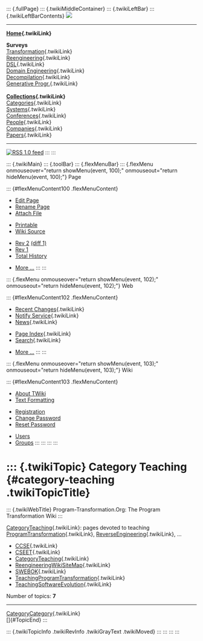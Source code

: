 ::: {.fullPage}
::: {.twikiMiddleContainer}
::: {.twikiLeftBar}
::: {.twikiLeftBarContents}
![](../pub/transformation.gif)

------------------------------------------------------------------------

**[Home](WebHome){.twikiLink}**

**Surveys**\
[Transformation](ProgramTransformation){.twikiLink}\
[Reengineering](ReengineeringWiki){.twikiLink}\
[DSL](DomainSpecificLanguages){.twikiLink}\
[Domain Engineering](DomainEngineering){.twikiLink}\
[Decompilation](DeCompilation){.twikiLink}\
[Generative Progr.](GenerativeProgrammingWiki){.twikiLink}\
\
**[Collections](CategoryCollection){.twikiLink}**\
[Categories](CategoryCategory){.twikiLink}\
[Systems](TransformationSystems){.twikiLink}\
[Conferences](TransformationConferences){.twikiLink}\
[People](TransformationPeople){.twikiLink}\
[Companies](TransformationCompanies){.twikiLink}\
[Papers](CategoryPaper){.twikiLink}

------------------------------------------------------------------------

[![](../pub/rss.gif "RSS 1.0 feed")](WebRss@skin=rss)
:::
:::

::: {.twikiMain}
::: {.toolBar}
::: {.flexMenuBar}
::: {.flexMenu onmouseover="return showMenu(event, 100);" onmouseout="return hideMenu(event, 100);"}
Page

::: {#flexMenuContent100 .flexMenuContent}
-   [Edit
    Page](http://www.program-transformation.org/edit/Transform/CategoryTeaching?t=1536826310)
-   [Rename
    Page](http://www.program-transformation.org/rename/Transform/CategoryTeaching)
-   [Attach
    File](http://www.program-transformation.org/attach/Transform/CategoryTeaching)

<!-- -->

-   [Printable](http://www.program-transformation.org/view/Transform/CategoryTeaching?skin=print.pattern)
-   [Wiki
    Source](http://www.program-transformation.org/view/Transform/CategoryTeaching?skin=text&raw=on&contenttype=text/plain)

<!-- -->

-   [Rev
    2](http://www.program-transformation.org/view/Transform/CategoryTeaching?rev=1.2)
    [(diff 1)](http://www.program-transformation.org/rdiff/Transform/CategoryTeaching?rev1=1.2&rev2=1.1)
-   [Rev
    1](http://www.program-transformation.org/view/Transform/CategoryTeaching?rev=1.1)
-   [Total
    History](http://www.program-transformation.org/rdiff/Transform/CategoryTeaching)

<!-- -->

-   [More
    \...](http://www.program-transformation.org/oops/Transform/CategoryTeaching?template=oopsmore&param1=1.2&param2=1.2)
:::
:::

::: {.flexMenu onmouseover="return showMenu(event, 102);" onmouseout="return hideMenu(event, 102);"}
Web

::: {#flexMenuContent102 .flexMenuContent}
-   [Recent Changes](WebChanges){.twikiLink}
-   [Notify Service](WebNotify){.twikiLink}
-   [News](WebNews){.twikiLink}

<!-- -->

-   [Page Index](WebIndex){.twikiLink}
-   [Search](WebSearch){.twikiLink}

<!-- -->

-   [More
    \...](http://www.program-transformation.org/oops/Transform/CategoryTeaching?template=oopsmore&param1=1.2&param2=1.2)
:::
:::

::: {.flexMenu onmouseover="return showMenu(event, 103);" onmouseout="return hideMenu(event, 103);"}
Wiki

::: {#flexMenuContent103 .flexMenuContent}
-   [About
    TWiki](http://www.program-transformation.org/view/TWiki/WebHome)
-   [Text
    Formatting](http://www.program-transformation.org/view/TWiki/TextFormattingRules)

<!-- -->

-   [Registration](http://www.program-transformation.org/view/TWiki/TWikiRegistration)
-   [Change
    Password](http://www.program-transformation.org/view/TWiki/ChangePassword)
-   [Reset
    Password](http://www.program-transformation.org/view/TWiki/ResetPassword)

<!-- -->

-   [Users](http://www.program-transformation.org/view/Main/TWikiUsers)
-   [Groups](http://www.program-transformation.org/view/Main/TWikiGroups)
:::
:::
:::
:::

::: {.twikiTopic}
Category Teaching {#category-teaching .twikiTopicTitle}
=================

::: {.twikiWebTitle}
Program-Transformation.Org: The Program Transformation Wiki
:::

[CategoryTeaching](CategoryTeaching){.twikiLink}: pages devoted to
teaching [ProgramTransformation](ProgramTransformation){.twikiLink},
[ReverseEngineering](ReverseEngineering){.twikiLink}, \...

-   [CCSE](CCSE){.twikiLink}
-   [CSEET](CSEET){.twikiLink}
-   [CategoryTeaching](CategoryTeaching){.twikiLink}
-   [ReengineeringWikiSiteMap](ReengineeringWikiSiteMap){.twikiLink}
-   [SWEBOK](SWEBOK){.twikiLink}
-   [TeachingProgramTransformation](TeachingProgramTransformation){.twikiLink}
-   [TeachingSoftwareEvolution](TeachingSoftwareEvolution){.twikiLink}

Number of topics: **7**

------------------------------------------------------------------------

[CategoryCategory](CategoryCategory){.twikiLink}\
[]{#TopicEnd}
:::

::: {.twikiTopicInfo .twikiRevInfo .twikiGrayText .twikiMoved}
:::
:::
:::
:::
